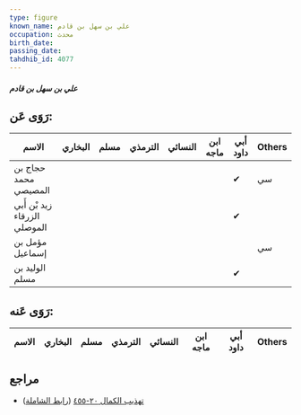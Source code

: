 ```yaml
---
type: figure
known_name: علي بن سهل بن قادم
occupation: محدث
birth_date:
passing_date:
tahdhib_id: 4077
---
```

##### علي بن سهل بن قادم

## رَوَى عَن:
| الاسم                        | البخاري | مسلم | الترمذي | النسائي | ابن ماجه | أبي داود | Others |
| ---------------------------- | ------- | ---- | ------- | ------- | -------- | -------- | ------ |
| حجاج بن محمد المصيصي         |         |      |         |         |          | ✔        | سي     |
| زيد بْن أَبي الزرقاء الموصلي |         |      |         |         |          | ✔        |        |
| مؤمل بن إسماعيل              |         |      |         |         |          |          | سي     |
| الوليد بن مسلم               |         |      |         |         |          | ✔        |        |
## رَوَى عَنه:
| الاسم | البخاري | مسلم | الترمذي | النسائي | ابن ماجه | أبي داود | Others |
| ----- | ------- | ---- | ------- | ------- | -------- | -------- | ------ |
## مراجع
- [تهذيب الكمال ٢٠-٤٥٥](obsidian://open?vault=Tahdhib-al-Kamal&file=Figures/٤٠٧٧-علي%20بن%20سهل%20بن%20قادم) ([رابط الشاملة](https://shamela.ws/book/3722/10585))